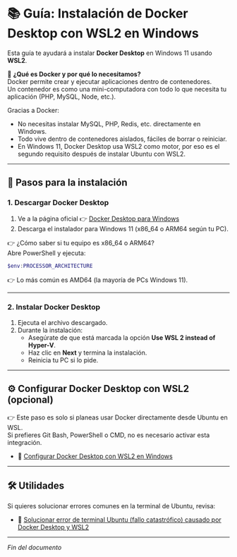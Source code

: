 # 📚 Guía: Instalación de Docker Desktop con WSL2 en Windows

Esta guía te ayudará a instalar **Docker Desktop** en Windows 11 usando **WSL2**.  

🔹 **¿Qué es Docker y por qué lo necesitamos?**  
Docker permite crear y ejecutar aplicaciones dentro de contenedores.  
Un contenedor es como una mini-computadora con todo lo que necesita tu aplicación (PHP, MySQL, Node, etc.).  

Gracias a Docker:  
- No necesitas instalar MySQL, PHP, Redis, etc. directamente en Windows.  
- Todo vive dentro de contenedores aislados, fáciles de borrar o reiniciar.  
- En Windows 11, Docker Desktop usa WSL2 como motor, por eso es el segundo requisito después de instalar Ubuntu con WSL2.

---

## 🧰 Pasos para la instalación

### 1. Descargar Docker Desktop

1. Ve a la página oficial 👉 [Docker Desktop para Windows](https://www.docker.com/products/docker-desktop/)  
2. Descarga el instalador para Windows 11 (x86_64 o ARM64 según tu PC).  

👉 ¿Cómo saber si tu equipo es x86_64 o ARM64?  
Abre PowerShell y ejecuta:  

```powershell
$env:PROCESSOR_ARCHITECTURE
```

👉 Lo más común es AMD64 (la mayoría de PCs Windows 11).  

---

### 2. Instalar Docker Desktop

1. Ejecuta el archivo descargado.  
2. Durante la instalación:  
   - Asegúrate de que está marcada la opción **Use WSL 2 instead of Hyper-V**.  
   - Haz clic en **Next** y termina la instalación.  
   - Reinicia tu PC si lo pide.

---

## ⚙️ Configurar Docker Desktop con WSL2 (opcional)

👉 Este paso es solo si planeas usar Docker directamente desde Ubuntu en WSL.  
Si prefieres Git Bash, PowerShell o CMD, no es necesario activar esta integración.

- 📄 [Configurar Docker Desktop con WSL2 en Windows](https://github.com/tejada1970/guias-desarrollo/blob/master/configuraciones/configurar-docker-desktop-wsl2-en-windows.md)

---

## 🛠 Utilidades

Si quieres solucionar errores comunes en la terminal de Ubuntu, revisa:

- 📄 [Solucionar error de terminal Ubuntu (fallo catastrófico) causado por Docker Desktop y WSL2](https://github.com/tejada1970/guias-desarrollo/blob/master/utilidades/solucionar-error-terminal-ubuntu-docker-wsl2.md)

---

*Fin del documento*
